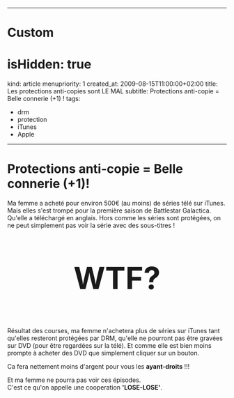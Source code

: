 -----
# Custom 
# isHidden: true
kind: article
menupriority: 1
created_at: 2009-08-15T11:00:00+02:00
title: Les protections anti-copies sont LE MAL
subtitle: Protections anti-copie = Belle connerie (+1) !
tags:
  - drm
  - protection
  - iTunes
  - Apple

-----

# Protections anti-copie = Belle connerie (+1)!

Ma femme a acheté pour environ 500€ (au moins) de séries télé sur iTunes. Mais elles s'est trompé pour la première saison de Battlestar Galactica. Qu'elle a téléchargé en anglais. Hors comme les séries sont protégées, on ne peut simplement pas voir la série avec des sous-titres !

<div class="encadre">
    <p style="text-align: center; font-size: 5em"><strong>WTF?</strong></p>
</div>

Résultat des courses, ma femme n'achetera plus de séries sur iTunes tant qu'elles resteront protégées par DRM, qu'elle ne pourront pas être gravées sur DVD (pour être regardées sur la télé). Et comme elle est bien moins prompte à acheter des DVD que simplement cliquer sur un bouton.

<div class="encadre">

Ca fera nettement moins d'argent pour vous les <strong>ayant-droits</strong>&nbsp;!!!

</div>

Et ma femme ne pourra pas voir ces épisodes. <br/>
C'est ce qu'on appelle une cooperation <strong>'LOSE-LOSE'</strong>.


